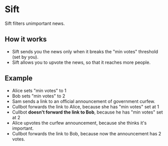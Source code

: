 # Sift

Sift filters unimportant news.

## How it works

* Sift sends you the news only when it breaks the "min votes" threshold (set by you).
* Sift allows you to upvote the news, so that it reaches more people.

## Example

* Alice sets "min votes" to 1
* Bob sets "min votes" to 2
* Sam sends a link to an official announcement of government curfew.
* Cullbot forwards the link to Alice, because she has "min votes" set at 1
* Cullbot **doesn't forward the link to Bob**, because he has "min votes" set at 2
* Alice upvotes the curfew announcement, because she thinks it's important.
* Cullbot forwards the link to Bob, because now the announcement has 2 votes.
